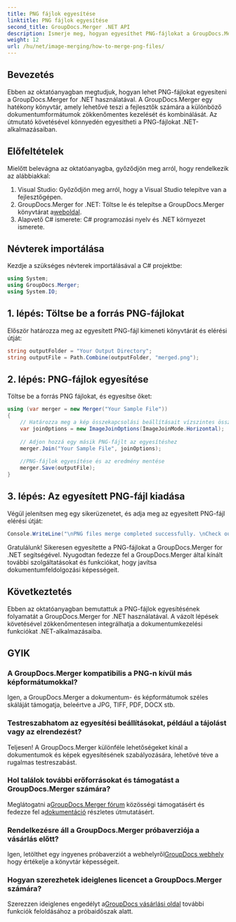 ```yaml
---
title: PNG fájlok egyesítése
linktitle: PNG fájlok egyesítése
second_title: GroupDocs.Merger .NET API
description: Ismerje meg, hogyan egyesíthet PNG-fájlokat a GroupDocs.Merger for .NET használatával. Lépésről lépésre útmutató a .NET-alkalmazásokba való zökkenőmentes integrációhoz.
weight: 12
url: /hu/net/image-merging/how-to-merge-png-files/
---
```

## Bevezetés
Ebben az oktatóanyagban megtudjuk, hogyan lehet PNG-fájlokat egyesíteni a GroupDocs.Merger for .NET használatával. A GroupDocs.Merger egy hatékony könyvtár, amely lehetővé teszi a fejlesztők számára a különböző dokumentumformátumok zökkenőmentes kezelését és kombinálását. Az útmutató követésével könnyedén egyesítheti a PNG-fájlokat .NET-alkalmazásaiban.
## Előfeltételek
Mielőtt belevágna az oktatóanyagba, győződjön meg arról, hogy rendelkezik az alábbiakkal:
1. Visual Studio: Győződjön meg arról, hogy a Visual Studio telepítve van a fejlesztőgépen.
2.  GroupDocs.Merger for .NET: Töltse le és telepítse a GroupDocs.Merger könyvtárat a[weboldal](https://releases.groupdocs.com/merger/net/).
3. Alapvető C# ismerete: C# programozási nyelv és .NET környezet ismerete.

## Névterek importálása
Kezdje a szükséges névterek importálásával a C# projektbe:
```csharp
using System; 
using GroupDocs.Merger;
using System.IO;
```
## 1. lépés: Töltse be a forrás PNG-fájlokat
Először határozza meg az egyesített PNG-fájl kimeneti könyvtárát és elérési útját:
```csharp
string outputFolder = "Your Output Directory";
string outputFile = Path.Combine(outputFolder, "merged.png");
```
## 2. lépés: PNG-fájlok egyesítése
Töltse be a forrás PNG fájlokat, és egyesítse őket:
```csharp
using (var merger = new Merger("Your Sample File"))
{
    // Határozza meg a kép összekapcsolási beállításait vízszintes összekapcsolási móddal
    var joinOptions = new ImageJoinOptions(ImageJoinMode.Horizontal);
    
    // Adjon hozzá egy másik PNG-fájlt az egyesítéshez
    merger.Join("Your Sample File", joinOptions);
    
    //PNG-fájlok egyesítése és az eredmény mentése
    merger.Save(outputFile);
}
```
## 3. lépés: Az egyesített PNG-fájl kiadása
Végül jelenítsen meg egy sikerüzenetet, és adja meg az egyesített PNG-fájl elérési útját:
```csharp
Console.WriteLine("\nPNG files merge completed successfully. \nCheck output in {0}", outputFolder);
```
Gratulálunk! Sikeresen egyesítette a PNG-fájlokat a GroupDocs.Merger for .NET segítségével. Nyugodtan fedezze fel a GroupDocs.Merger által kínált további szolgáltatásokat és funkciókat, hogy javítsa dokumentumfeldolgozási képességeit.


## Következtetés
Ebben az oktatóanyagban bemutattuk a PNG-fájlok egyesítésének folyamatát a GroupDocs.Merger for .NET használatával. A vázolt lépések követésével zökkenőmentesen integrálhatja a dokumentumkezelési funkciókat .NET-alkalmazásaiba.
## GYIK
### A GroupDocs.Merger kompatibilis a PNG-n kívül más képformátumokkal?
Igen, a GroupDocs.Merger a dokumentum- és képformátumok széles skáláját támogatja, beleértve a JPG, TIFF, PDF, DOCX stb.
### Testreszabhatom az egyesítési beállításokat, például a tájolást vagy az elrendezést?
Teljesen! A GroupDocs.Merger különféle lehetőségeket kínál a dokumentumok és képek egyesítésének szabályozására, lehetővé téve a rugalmas testreszabást.
### Hol találok további erőforrásokat és támogatást a GroupDocs.Merger számára?
 Meglátogatni a[GroupDocs.Merger fórum](https://forum.groupdocs.com/c/merger/32) közösségi támogatásért és fedezze fel a[dokumentáció](https://tutorials.groupdocs.com/merger/net/) részletes útmutatásért.
### Rendelkezésre áll a GroupDocs.Merger próbaverziója a vásárlás előtt?
 Igen, letölthet egy ingyenes próbaverziót a webhelyről[GroupDocs webhely](https://releases.groupdocs.com/) hogy értékelje a könyvtár képességeit.
### Hogyan szerezhetek ideiglenes licencet a GroupDocs.Merger számára?
 Szerezzen ideiglenes engedélyt a[GroupDocs vásárlási oldal](https://purchase.groupdocs.com/temporary-license/) további funkciók feloldásához a próbaidőszak alatt.